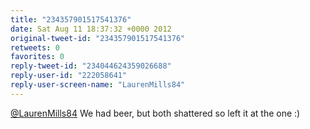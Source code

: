 ```yaml
---
title: "234357901517541376"
date: Sat Aug 11 18:37:32 +0000 2012
original-tweet-id: "234357901517541376"
retweets: 0
favorites: 0
reply-tweet-id: "234044624359026688"
reply-user-id: "222058641"
reply-user-screen-name: "LaurenMills84"
---
```

<a href="https://twitter.com/LaurenMills84">@LaurenMills84</a> We had beer, but both shattered so left it at the one :)

